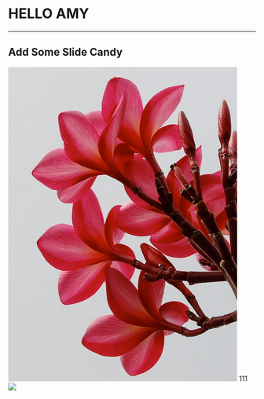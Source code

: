 # HELLO AMY

---

## Add Some Slide Candy

![](assets/flower.jpg)
111
![](https://avatars1.githubusercontent.com/u/24366060?s=460&v=4)